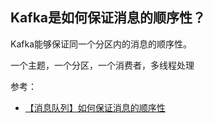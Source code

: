 ## Kafka是如何保证消息的顺序性？
Kafka能够保证同一个分区内的消息的顺序性。

一个主题，一个分区，一个消费者，多线程处理


参考：
- [【消息队列】如何保证消息的顺序性](https://www.cnblogs.com/756623607-zhang/p/10507452.html)

